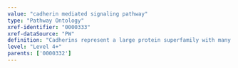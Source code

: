 ```yaml
---
value: "cadherin mediated signaling pathway"
type: "Pathway Ontology"
xref-identifier: "0000333"
xref-dataSource: "PW"
definition: "Cadherins represent a large protein superfamily with many and important roles in cell adhesion and signaling. Cadherins are characterized by the presence of the extracellular cadherin, calcium-binding repeat. The number and structural similarities of repeats across families vary."
level: "Level 4+"
parents: ['0000332']
---
```

